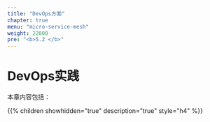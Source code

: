 ```yaml
---
title: "DevOps方面"
chapter: true
menu: "micro-service-mesh"
weight: 22000
pre: "<b>5.2 </b>"
---
```


# DevOps实践

本章内容包括：

{{% children showhidden="true" description="true" style="h4"  %}}
